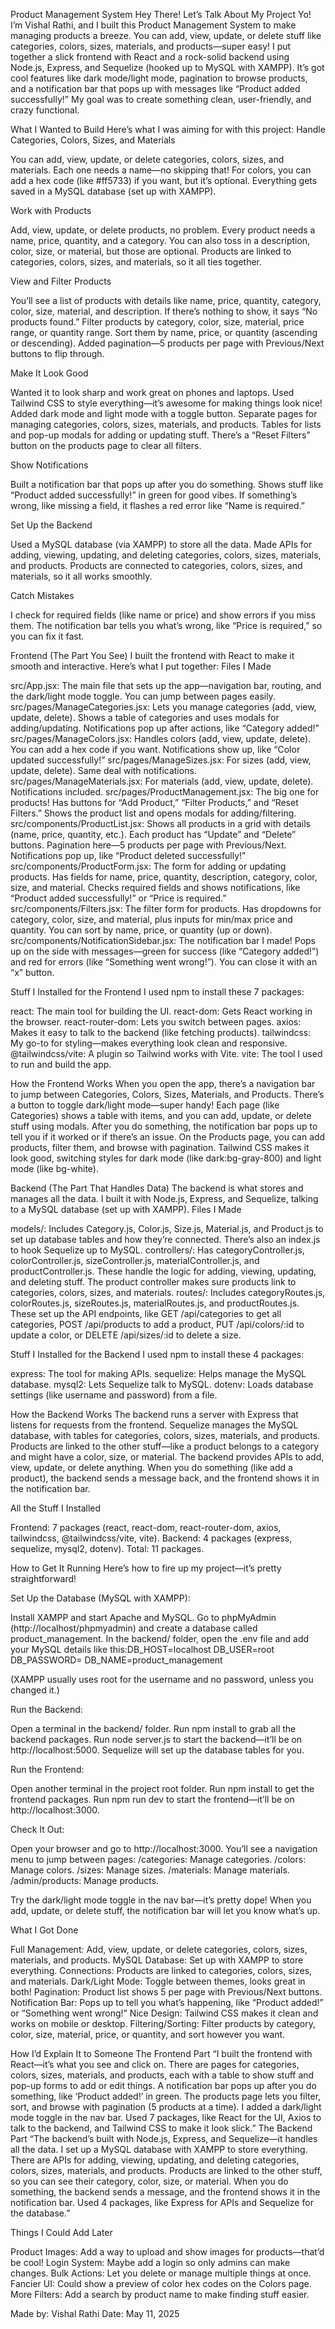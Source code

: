 Product Management System 
Hey There! Let’s Talk About My Project
Yo! I’m Vishal Rathi, and I built this Product Management System to make managing products a breeze. You can add, view, update, or delete stuff like categories, colors, sizes, materials, and products—super easy! I put together a slick frontend with React and a rock-solid backend using Node.js, Express, and Sequelize (hooked up to MySQL with XAMPP). It’s got cool features like dark mode/light mode, pagination to browse products, and a notification bar that pops up with messages like “Product added successfully!” My goal was to create something clean, user-friendly, and crazy functional.

What I Wanted to Build
Here’s what I was aiming for with this project:
Handle Categories, Colors, Sizes, and Materials

You can add, view, update, or delete categories, colors, sizes, and materials.
Each one needs a name—no skipping that!
For colors, you can add a hex code (like #ff5733) if you want, but it’s optional.
Everything gets saved in a MySQL database (set up with XAMPP).

Work with Products

Add, view, update, or delete products, no problem.
Every product needs a name, price, quantity, and a category.
You can also toss in a description, color, size, or material, but those are optional.
Products are linked to categories, colors, sizes, and materials, so it all ties together.

View and Filter Products

You’ll see a list of products with details like name, price, quantity, category, color, size, material, and description.
If there’s nothing to show, it says “No products found.”
Filter products by category, color, size, material, price range, or quantity range.
Sort them by name, price, or quantity (ascending or descending).
Added pagination—5 products per page with Previous/Next buttons to flip through.

Make It Look Good

Wanted it to look sharp and work great on phones and laptops.
Used Tailwind CSS to style everything—it’s awesome for making things look nice!
Added dark mode and light mode with a toggle button.
Separate pages for managing categories, colors, sizes, materials, and products.
Tables for lists and pop-up modals for adding or updating stuff.
There’s a “Reset Filters” button on the products page to clear all filters.

Show Notifications

Built a notification bar that pops up after you do something.
Shows stuff like “Product added successfully!” in green for good vibes.
If something’s wrong, like missing a field, it flashes a red error like “Name is required.”

Set Up the Backend

Used a MySQL database (via XAMPP) to store all the data.
Made APIs for adding, viewing, updating, and deleting categories, colors, sizes, materials, and products.
Products are connected to categories, colors, sizes, and materials, so it all works smoothly.

Catch Mistakes

I check for required fields (like name or price) and show errors if you miss them.
The notification bar tells you what’s wrong, like “Price is required,” so you can fix it fast.


Frontend (The Part You See)
I built the frontend with React to make it smooth and interactive. Here’s what I put together:
Files I Made

src/App.jsx: The main file that sets up the app—navigation bar, routing, and the dark/light mode toggle. You can jump between pages easily.
src/pages/ManageCategories.jsx: Lets you manage categories (add, view, update, delete). Shows a table of categories and uses modals for adding/updating. Notifications pop up after actions, like “Category added!”
src/pages/ManageColors.jsx: Handles colors (add, view, update, delete). You can add a hex code if you want. Notifications show up, like “Color updated successfully!”
src/pages/ManageSizes.jsx: For sizes (add, view, update, delete). Same deal with notifications.
src/pages/ManageMaterials.jsx: For materials (add, view, update, delete). Notifications included.
src/pages/ProductManagement.jsx: The big one for products! Has buttons for “Add Product,” “Filter Products,” and “Reset Filters.” Shows the product list and opens modals for adding/filtering.
src/components/ProductList.jsx: Shows all products in a grid with details (name, price, quantity, etc.). Each product has “Update” and “Delete” buttons. Pagination here—5 products per page with Previous/Next. Notifications pop up, like “Product deleted successfully!”
src/components/ProductForm.jsx: The form for adding or updating products. Has fields for name, price, quantity, description, category, color, size, and material. Checks required fields and shows notifications, like “Product added successfully!” or “Price is required.”
src/components/Filters.jsx: The filter form for products. Has dropdowns for category, color, size, and material, plus inputs for min/max price and quantity. You can sort by name, price, or quantity (up or down).
src/components/NotificationSidebar.jsx: The notification bar I made! Pops up on the side with messages—green for success (like “Category added!”) and red for errors (like “Something went wrong!”). You can close it with an “x” button.

Stuff I Installed for the Frontend
I used npm to install these 7 packages:

react: The main tool for building the UI.
react-dom: Gets React working in the browser.
react-router-dom: Lets you switch between pages.
axios: Makes it easy to talk to the backend (like fetching products).
tailwindcss: My go-to for styling—makes everything look clean and responsive.
@tailwindcss/vite: A plugin so Tailwind works with Vite.
vite: The tool I used to run and build the app.

How the Frontend Works
When you open the app, there’s a navigation bar to jump between Categories, Colors, Sizes, Materials, and Products. There’s a button to toggle dark/light mode—super handy! Each page (like Categories) shows a table with items, and you can add, update, or delete stuff using modals. After you do something, the notification bar pops up to tell you if it worked or if there’s an issue. On the Products page, you can add products, filter them, and browse with pagination. Tailwind CSS makes it look good, switching styles for dark mode (like dark:bg-gray-800) and light mode (like bg-white).

Backend (The Part That Handles Data)
The backend is what stores and manages all the data. I built it with Node.js, Express, and Sequelize, talking to a MySQL database (set up with XAMPP).
Files I Made

models/: Includes Category.js, Color.js, Size.js, Material.js, and Product.js to set up database tables and how they’re connected. There’s also an index.js to hook Sequelize up to MySQL.
controllers/: Has categoryController.js, colorController.js, sizeController.js, materialController.js, and productController.js. These handle the logic for adding, viewing, updating, and deleting stuff. The product controller makes sure products link to categories, colors, sizes, and materials.
routes/: Includes categoryRoutes.js, colorRoutes.js, sizeRoutes.js, materialRoutes.js, and productRoutes.js. These set up the API endpoints, like GET /api/categories to get all categories, POST /api/products to add a product, PUT /api/colors/:id to update a color, or DELETE /api/sizes/:id to delete a size.

Stuff I Installed for the Backend
I used npm to install these 4 packages:

express: The tool for making APIs.
sequelize: Helps manage the MySQL database.
mysql2: Lets Sequelize talk to MySQL.
dotenv: Loads database settings (like username and password) from a file.

How the Backend Works
The backend runs a server with Express that listens for requests from the frontend. Sequelize manages the MySQL database, with tables for categories, colors, sizes, materials, and products. Products are linked to the other stuff—like a product belongs to a category and might have a color, size, or material. The backend provides APIs to add, view, update, or delete anything. When you do something (like add a product), the backend sends a message back, and the frontend shows it in the notification bar.

All the Stuff I Installed

Frontend: 7 packages (react, react-dom, react-router-dom, axios, tailwindcss, @tailwindcss/vite, vite).
Backend: 4 packages (express, sequelize, mysql2, dotenv).
Total: 11 packages.
    

How to Get It Running
Here’s how to fire up my project—it’s pretty straightforward!

Set Up the Database (MySQL with XAMPP):

Install XAMPP and start Apache and MySQL.
Go to phpMyAdmin (http://localhost/phpmyadmin) and create a database called product_management.
In the backend/ folder, open the .env file and add your MySQL details like this:DB_HOST=localhost
DB_USER=root
DB_PASSWORD=
DB_NAME=product_management

(XAMPP usually uses root for the username and no password, unless you changed it.)


Run the Backend:

Open a terminal in the backend/ folder.
Run npm install to grab all the backend packages.
Run node server.js to start the backend—it’ll be on http://localhost:5000.
Sequelize will set up the database tables for you.


Run the Frontend:

Open another terminal in the project root folder.
Run npm install to get the frontend packages.
Run npm run dev to start the frontend—it’ll be on http://localhost:3000.


Check It Out:

Open your browser and go to http://localhost:3000.
You’ll see a navigation menu to jump between pages:
/categories: Manage categories.
/colors: Manage colors.
/sizes: Manage sizes.
/materials: Manage materials.
/admin/products: Manage products.


Try the dark/light mode toggle in the nav bar—it’s pretty dope!
When you add, update, or delete stuff, the notification bar will let you know what’s up.




What I Got Done

Full Management: Add, view, update, or delete categories, colors, sizes, materials, and products.
MySQL Database: Set up with XAMPP to store everything.
Connections: Products are linked to categories, colors, sizes, and materials.
Dark/Light Mode: Toggle between themes, looks great in both!
Pagination: Product list shows 5 per page with Previous/Next buttons.
Notification Bar: Pops up to tell you what’s happening, like “Product added!” or “Something went wrong!”
Nice Design: Tailwind CSS makes it clean and works on mobile or desktop.
Filtering/Sorting: Filter products by category, color, size, material, price, or quantity, and sort however you want.


How I’d Explain It to Someone
The Frontend Part
“I built the frontend with React—it’s what you see and click on. There are pages for categories, colors, sizes, materials, and products, each with a table to show stuff and pop-up forms to add or edit things. A notification bar pops up after you do something, like ‘Product added!’ in green. The products page lets you filter, sort, and browse with pagination (5 products at a time). I added a dark/light mode toggle in the nav bar. Used 7 packages, like React for the UI, Axios to talk to the backend, and Tailwind CSS to make it look slick.”
The Backend Part
“The backend’s built with Node.js, Express, and Sequelize—it handles all the data. I set up a MySQL database with XAMPP to store everything. There are APIs for adding, viewing, updating, and deleting categories, colors, sizes, materials, and products. Products are linked to the other stuff, so you can see their category, color, size, or material. When you do something, the backend sends a message, and the frontend shows it in the notification bar. Used 4 packages, like Express for APIs and Sequelize for the database.”

Things I Could Add Later

Product Images: Add a way to upload and show images for products—that’d be cool!
Login System: Maybe add a login so only admins can make changes.
Bulk Actions: Let you delete or manage multiple things at once.
Fancier UI: Could show a preview of color hex codes on the Colors page.
More Filters: Add a search by product name to make finding stuff easier.


Made by: Vishal Rathi
Date: May 11, 2025
